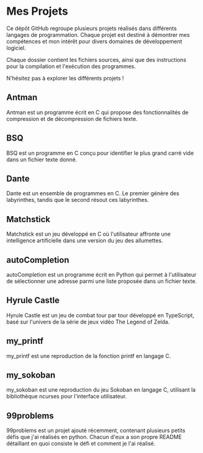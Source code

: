 # Mes Projets

Ce dépôt GitHub regroupe plusieurs projets réalisés dans différents langages de programmation. Chaque projet est destiné à démontrer mes compétences et mon intérêt pour divers domaines de développement logiciel.

Chaque dossier contient les fichiers sources, ainsi que des instructions pour la compilation et l'exécution des programmes.

N'hésitez pas à explorer les différents projets !

## Antman

Antman est un programme écrit en C qui propose des fonctionnalités de compression et de décompression de fichiers texte.

## BSQ

BSQ est un programme en C conçu pour identifier le plus grand carré vide dans un fichier texte donné.

## Dante

Dante est un ensemble de programmes en C. Le premier génère des labyrinthes, tandis que le second résout ces labyrinthes.

## Matchstick

Matchstick est un jeu développé en C où l'utilisateur affronte une intelligence artificielle dans une version du jeu des allumettes.

## autoCompletion

autoCompletion est un programme écrit en Python qui permet à l'utilisateur de sélectionner une adresse parmi une liste proposée dans un fichier texte.

## Hyrule Castle

Hyrule Castle est un jeu de combat tour par tour développé en TypeScript, basé sur l'univers de la série de jeux vidéo The Legend of Zelda.

## my_printf

my_printf est une reproduction de la fonction printf en langage C.

## my_sokoban

my_sokoban est une reproduction du jeu Sokoban en langage C, utilisant la bibliothèque ncurses pour l'interface utilisateur.

## 99problems

99problems est un projet ajouté récemment, contenant plusieurs petits défis que j'ai réalisés en python. Chacun d'eux a son propre README détaillant en quoi consiste le défi et comment je l'ai réalisé.
